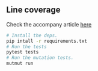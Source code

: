 ## Line coverage

Check the accompany article [here](https://sampegler.co.uk/posts/line-coverage/)

```sh
# Install the deps.
pip intall -r requirements.txt
# Run the tests
pytest tests
# Run the mutation tests.
mutmut run
```
